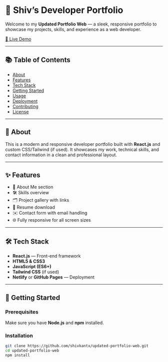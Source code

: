 # 🚀 Shiv’s Developer Portfolio

Welcome to my **Updated Portfolio Web** — a sleek, responsive portfolio to showcase my projects, skills, and experience as a web developer.

[🔗 Live Demo](https://your-live-portfolio-link.com) <!-- Replace with your actual deployed URL -->

---

## 📚 Table of Contents

- [About](#about)
- [Features](#features)
- [Tech Stack](#tech-stack)
- [Getting Started](#getting-started)
- [Usage](#usage)
- [Deployment](#deployment)
- [Contributing](#contributing)
- [License](#license)

---

## 🧠 About

This is a modern and responsive developer portfolio built with **React.js** and custom CSS/Tailwind (if used). It showcases my work, technical skills, and contact information in a clean and professional layout.

---

## ✨ Features

- 🧑 About Me section
- 🛠 Skills overview
- 🗂 Project gallery with links
- 📄 Resume download
- ✉️ Contact form with email handling
- 🌐 Fully responsive for all screen sizes

---

## 🛠 Tech Stack

- **React.js** — Front-end framework
- **HTML5 & CSS3**
- **JavaScript (ES6+)**
- **Tailwind CSS** (if used)
- **Netlify** or **GitHub Pages** — Deployment

---

## 🚀 Getting Started

### Prerequisites

Make sure you have **Node.js** and **npm** installed.

### Installation

```bash
git clone https://github.com/shivkantx/updated-portfolio-web.git
cd updated-portfolio-web
npm install

